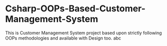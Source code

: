 # Csharp-OOPs-Based-Customer-Management-System
This is Customer Management System project based upon strictly following OOPs methodologies and available with Design too.
     abc
